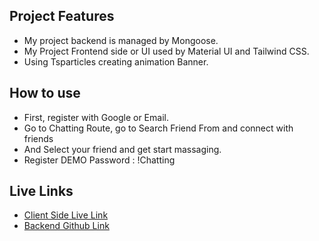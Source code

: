 ## Project Features

- My project backend is managed by Mongoose.
- My Project Frontend side or UI used by Material UI and Tailwind CSS.
- Using Tsparticles creating animation Banner.

## How to use

- First, register with Google or Email.
- Go to Chatting Route, go to Search Friend From and connect with friends
- And Select your friend and get start massaging.
- Register DEMO Password : !Chatting

## Live Links

- [Client Side Live Link](https://funny-lily-53526d.netlify.app/)
- [Backend Github Link](https://github.com/tansim12/MERN-Stack-Chat-App-Server)
